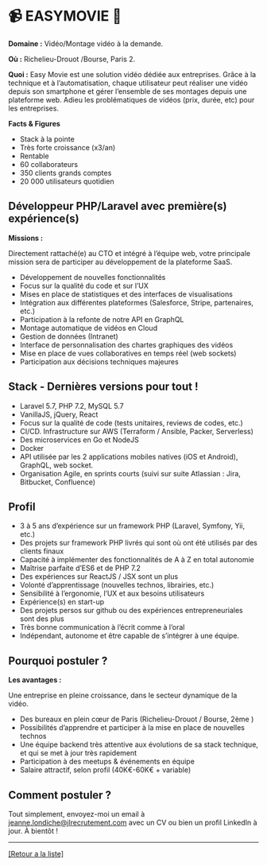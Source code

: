 # 📹 EASYMOVIE 📱

**Domaine :**  Vidéo/Montage vidéo à la demande.

**Où :** Richelieu-Drouot /Bourse, Paris 2.

**Quoi :** Easy Movie est une solution vidéo dédiée aux entreprises. Grâce à la technique et à l’automatisation, chaque utilisateur peut réaliser une vidéo depuis son smartphone et gérer l’ensemble de ses montages depuis une plateforme web. Adieu les problématiques de vidéos (prix, durée, etc) pour les entreprises.

**Facts & Figures**

* Stack à la pointe
* Très forte croissance (x3/an)
* Rentable
* 60 collaborateurs
* 350 clients grands comptes
* 20 000 utilisateurs quotidien

## Développeur PHP/Laravel avec première(s) expérience(s)

**Missions :**

Directement rattaché(e) au CTO et intégré à l’équipe web, votre principale mission sera de participer au développement de la plateforme SaaS. 

* Développement de nouvelles fonctionnalités 
* Focus sur la qualité du code et sur l’UX 
* Mises en place de statistiques et des interfaces de visualisations 
* Intégration aux différentes plateformes (Salesforce, Stripe, partenaires, etc.) 
* Participation à la refonte de notre API en GraphQL 
* Montage automatique de vidéos en Cloud 
* Gestion de données (Intranet) 
* Interface de personnalisation des chartes graphiques des vidéos 
* Mise en place de vues collaboratives en temps réel (web sockets) 
* Participation aux décisions techniques majeures


## Stack - Dernières versions pour tout !

* Laravel 5.7, PHP 7.2, MySQL 5.7 
* VanillaJS, jQuery, React 
* Focus sur la qualité de code (tests unitaires, reviews de codes, etc.) 
* CI/CD. Infrastructure sur AWS (Terraform / Ansible, Packer, Serverless) 
* Des microservices en Go et NodeJS 
* Docker 
* API utilisée par les 2 applications mobiles natives (iOS et Android), GraphQL, web socket. 
* Organisation Agile, en sprints courts (suivi sur suite Atlassian : Jira, Bitbucket, Confluence) 


## Profil

* 3 à 5 ans d’expérience sur un framework PHP (Laravel, Symfony, Yii, etc.) 
* Des projets sur framework PHP livrés qui sont où ont été utilisés par des clients finaux 
* Capacité à implémenter des fonctionnalités de A à Z en total autonomie 
* Maîtrise parfaite d’ES6 et de PHP 7.2 
* Des expériences sur ReactJS / JSX sont un plus 
* Volonté d’apprentissage (nouvelles technos, librairies, etc.) 
* Sensibilité à l’ergonomie, l’UX et aux besoins utilisateurs 
* Expérience(s) en start-up 
* Des projets persos sur github ou des expériences entrepreneuriales sont des plus 
* Très bonne communication à l’écrit comme à l’oral
* Indépendant, autonome et être capable de s’intégrer à une équipe. 

## Pourquoi postuler ?

**Les avantages :** 

Une entreprise en pleine croissance, dans le secteur dynamique de la vidéo.

* Des bureaux en plein cœur de Paris (Richelieu-Drouot / Bourse, 2ème ) 
* Possibilités d’apprendre et participer à la mise en place de nouvelles technos 
* Une équipe backend très attentive aux évolutions de sa stack technique, et qui se met à jour très rapidement 
* Participation à des meetups & événements en équipe 
* Salaire attractif, selon profil (40K€-60K€ + variable)


## Comment postuler ?

Tout simplement, envoyez-moi un email à jeanne.londiche@jlrecrutement.com avec un CV ou bien un profil LinkedIn à jour. À bientôt ! 

----
<a href="https://github.com/jlondiche/job-board-php/blob/master/README.md">[Retour a la liste]</a>